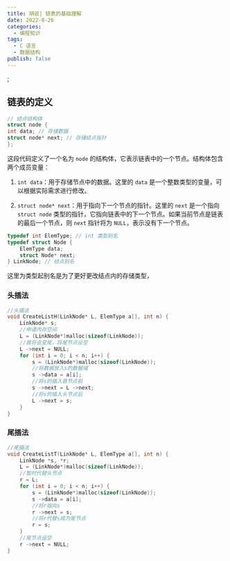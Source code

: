 ```yaml
---
title: 胡说| 链表的基础理解
date: 2022-8-26
categories:
  - 编程知识
tags:
  - C 语言
  - 数据结构
publish: false
---
```


;

## 链表的定义

```c
// 结点结构体
struct node {
int data; // 存储数据
struct node* next; // 存储结点指针
};
```

这段代码定义了一个名为 `node` 的结构体，它表示链表中的一个节点。结构体包含两个成员变量：

1. `int data`：用于存储节点中的数据。这里的 `data` 是一个整数类型的变量，可以根据实际需求进行修改。

2. `struct node* next`：用于指向下一个节点的指针。这里的 `next` 是一个指向 `struct node` 类型的指针，它指向链表中的下一个节点。如果当前节点是链表的最后一个节点，则 `next` 指针将为 `NULL`，表示没有下一个节点。

```c
typedef int ElemType; // int 类型别名
typedef struct Node {
	ElemType data;
	struct Node* next;
} LinkNode; // 结点别名
```

这里为类型起别名是为了更好更改结点内的存储类型，





### 头插法

```c {13-15}
//头插法
void CreateListH(LinkNode* L, ElemType a[], int n) {
	LinkNode* s;
	//申请内存空间
	L = (LinkNode*)malloc(sizeof(LinkNode));
	//首将会变尾，将尾节点设空
	L ->next = NULL;
	for (int i = 0; i < n; i++) {
		s = (LinkNode*)malloc(sizeof(LinkNode));
		//将数据放入s的数据域
		s ->data = a[i];
		//将s的插入首节点前
		s ->next = L ->next;
		//将s的插入头节点后
		L ->next = s;
	}
}
```



### 尾插法

```c
//尾插法
void CreateListT(LinkNode* L, ElemType a[], int n) {
	LinkNode *s, *r;
	L = (LinkNode*)malloc(sizeof(LinkNode));
	//暂时代替头节点
	r = L;
	for (int i = 0; i < n; i++) {
		s = (LinkNode*)malloc(sizeof(LinkNode));
		s ->data = a[i];
		//将r指向s
		r ->next = s;
		//将r代替s成为尾节点
		r = s;
	}
	//尾节点设空
	r ->next = NULL;
}
```

